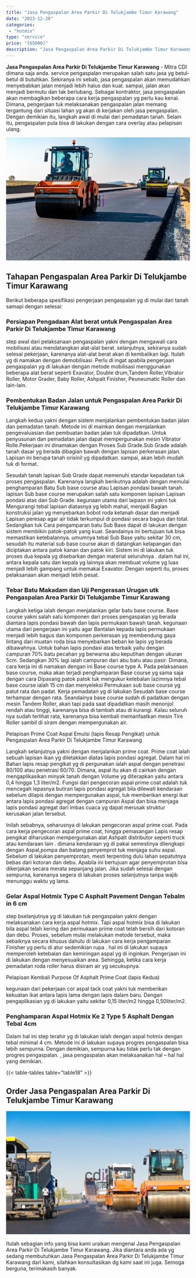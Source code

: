 ```yaml
---
title: "Jasa Pengaspalan Area Parkir Di Telukjambe Timur Karawang"
date: "2023-12-20"
categories:
 - "hotmix"
type: "service"
price: "[65000]"
description: "Jasa Pengaspalan Area Parkir Di Telukjambe Timur Karawang. Itulah sebagian info yang bisa kami uraikan mengenai Jasa Pengaspalan Area Parkir Di Telukjambe Ti..."
---
```


**Jasa Pengaspalan Area Parkir Di Telukjambe Timur Karawang** - Mitra CDI dimana saja anda. service pengaspalan merupakan salah satu jasa yg betul-betul di butuhkan. Sekiranya ini sebab, jasa pengaspalan akan memudahkan menyebabkan jalan menjadi lebih halus dan kuat. sampai, jalan akan menjadi bermutu dan tak berlubang. Sebagai kontraktor, jasa pengaspalan akan membagikan beberapa cara kerja pengaspalan yg perlu kau kenal. Dimana, pengerjaan tuk melaksanakan pengaspalan jalan memang tergantung dari situasi lahan yg akan di kerjakan oleh jasa pengaspalan. Dengan demikian itu, langkah awal di mulai dari pemadatan tanah. Selain itu, pengaspalan pula bisa di lakukan dengan cara overlay atau pelapisan ulang.

![Jasa Pengaspalan Area Parkir Di Telukjambe Timur Karawang](/images/hotmix/jasa-hotmix-aspal-18.jpg)

## Tahapan Pengaspalan Area Parkir Di Telukjambe Timur Karawang

Berikut beberapa spesifikasi pengerjaan pengaspalan yg di mulai dari tanah samapi dengan selesai:

### Persiapan Pengadaan Alat berat untuk Pengaspalan Area Parkir Di Telukjambe Timur Karawang

step awal dari pelaksanaan pengaspalan yakni dengan mengawali cara mobilisasi atau mendatangkan alat-alat berat. selanjutnya, sekiranya sudah selesai pekerjaan, karenanya alat-alat berat akan di kembalikan lagi. Itulah yg di namakan dengan demobilisasi. Perlu di ingat apabila pengerjaan pengaspalan yg di lakukan dengan metode mobilisasi menggunakan beberapa alat berat seperti Exavator, Double drum,Tandem Roller,Vibrator Roller, Motor Grader, Baby Roller, Ashpalt Finisher, Peuneumatic Roller dan lain-lain.

### Pembentukan Badan Jalan untuk Pengaspalan Area Parkir Di Telukjambe Timur Karawang

Langkah kedua yakni dengan sistem menjalankan pembentukan badan jalan dan pemadatan tanah. Metode ini di mainkan dengan menjalankan pengevaluasian dan pembuatan badan jalan tuk dipadatkan. Untuk penyusunan dan pemadatan jalan dapat mempergunakan mesin Vibrator Rolle.Pekerjaan ini dinamakan dengan Proses Sub Grade.Sub Grade adalah tanah dasar yg berada dibagian bawah dengan lapisan perkerasan jalan. Lapisan ini berupa tanah orisinil yg dipadatkan. sampai, akan lebih mudah tuk di format.

Sesudah tanah lapisan Sub Grade dapat memenuhi standar kepadatan tuk proses pengaspalan. Karenanya langkah berikutnya adalah dengan memulai penghamparan Batu Sub base course atau Lapisan pondasi bawah tanah. lapisan Sub base course merupakan salah satu komponen lapisan Lapisan pondasi atas dan Sub Grade. kegunaan utama dari laipasn ini yakni tuk Mengurangi tebal lapisan diatasnya yg lebih mahal, menjadi Bagian konstruksi jalan yg menyebarkan bobot roda ketanah dasar dan menjadi Lapisan peresap agar air tidak terkumpul di pondasi secara bagus dan total. Sedangkan tuk Cara pengamparan batu Sub Base dapat di lakukan dengan sistem membikin patok-patok yang kuat. Seandainya ini bertujuan tuk bisa memastikan ketebalannya. umumnya tebal Sub Base yaitu sekitar 30 cm, sesudah itu material sub base course akan di datangkan kelapangan dan diciptakan antara patok kanan dan patok kiri. Sistem ini di lakukan tuk proses dua kepala yg disebarkan dengan material seluruhnya . dalam hal ini, antara kepala satu dan kepala yg lainnya akan membuat volume yg luas menjadi lebih gampang untuk memakai Exavator. Dengan seperti itu, proses pelaksanaan akan menjadi lebih pesat.

### Tebar Batu Makadam dan Uji Pengerasan Urugan utk Pengaspalan Area Parkir Di Telukjambe Timur Karawang

Langkah ketiga ialah dengan menjalankan gelar batu base course. Base course yakni salah satu komponen dari proses pengaspalan yg berada diantara lapis pondasi bawah dan lapis permukaan bawah tanah. kegunaan utama dari pengerjaan ini yaitu agar Bantalan kepada lapis permukaan menjadi lebih bagus dan komponen perkerasan yg membendung gaya lintang dari muatan roda bisa menyebarkan beban ke lapis yg berada dibawahnya. Untuk bahan lapis pondasi atas terbaik yaitu dengan campuran 70% batu pecahan yg berwarna abu keputihan dengan ukuran 5cm. Sedangkan 30% lagi ialah campuran dari abu batu atau pasir. Dimana, cara kerja ini di namakan dengan ini Base course type A. Pada pelaksanaan base course, maka akan terjadi penghamparan Base course yg sama saja dengan cara Dipasang patok patok tuk mengukur ketebalan lazimnya tebal base course ialah 15 cm dan menyeleksi Permukaan sub base course yg patut rata dan padat. Kerja pemadatan yg di lakukan Sesudah base course terhampar dengan rata. Seandainya base course sudah di padatkan dengan mesin Tandem Roller, akan tapi pada saat dipadatkan masih menonjol rendah atau tinggi, karenanya bisa di tambah atau di kurangi. Kalau seluruh nya sudah terlihat rata, karenanya bisa kembali memanfaatkan mesin Tire Roller sambil di siram dengan mempergunakan air.

Pelapisan Prime Coat Aspal Emulsi (lapis Resap Pengikat) untuk Pengaspalan Area Parkir Di Telukjambe Timur Karawang

Langkah selanjutnya yakni dengan menjalankan prime coat. Prime coat ialah sebuah lapisan ikan yg diletakkan diatas lapis pondasi agregat. Dalam hal ini Bahan lapis resap pengikat yg di pergunakan ialah aspal dengan penetrasi 80/100 atau penetrasi 60/70. Dimana, aspal itu akan di cairkan dengan mengaplikasikan minyak tanah dengan Volume yg diterapkan yaitu antara 0,4 hingga 1,3 liter/m2. Fungsi dari pengecoran aspal prime coat adalah tuk mencegah lepasnya butiran lapis pondasi agregat bila dilewati kendaraan sebelum dilapis dengan mempergunakan aspal, tuk memberikan energi ikat antara lapis pondasi agregat dengan campuran Aspal dan bisa menjaga lapis pondasi agregat dari imbas cuaca yg dapat merusak struktur kerusakan jalan tersebut.

Inilah sebabnya, seharusnya di lakukan pengecoran aspal prime coat. Pada cara kerja pengecoran aspal prime coat, hingga pemasangan Lapis resap pengikat diharuskan mempergunakan alat Ashpalt distributor seperti truck atau kendaraan lain . dimana kendaraan yg di pakai semestinya dilengkapi dengan Aspal,pompa dan batang penyemprot tuk menjaga suhu aspal. Sebelum di lakukan penyemprotan, mesti terpenting dulu lahan sepatutnya bebas dari kotoran dan debu. Apabila ini bertujuan agar penyemprotan bisa dikerjakan secara merata sepanjang jalan. Jika sudah selesai dengan sempurna, karenanya segera di lakukan proses selanjutnya tanpa wajib menunggu waktu yg lama.

### Gelar Aspal Hotmix Type C Asphalt Pavement Dengan Tebalm in 6 cm

step bselanjutnya yg di lakukan tuk pengaspalan yakni dengan melaksanakan cara kerja aspal hotmix. Tapi aspal hotmix bisa di lakukan bila aspal telah kering dan permukaan prime coat telah bersih dari kotoran dan debu. Proses, sebelum mulai melakukan metode tersebut, maka sebaiknya secara khusus dahulu di lakukan cara kerja pengamparan Finisher yg perlu di atur sedemikian rupa . hal ini di lakukan supaya memperoleh ketebalan dan kemiringan aspal yg di inginkan. Pengerjaan ini di lakukan dengan menyesuaikan area. Sehingga, ketika cara kerja pemadatan roda roller harus disiram air yg secukupnya.

Pelapisan Kembali Purpose Of Asphalt Prime Coat (lapis Kedua)

kegunaan dari pekerjaan cor aspal tack coat yakni tuk memberikan kekuatan ikat antara lapis lama dengan lapis dalam baru. Dengan pengaplikasian yg di lakukan yaitu sekitar 0,15 liter/m2 hingga 0,50liter/m2.

### Penghamparan Aspal Hotmix Ke 2 Type 5 Asphalt Dengan Tebal 4cm

Dalam hal ini step terahir yg di lakukan ialah dengan aspal hotmix dengan tebal minimal 4 cm. Metode ini di lakukan supaya progres pengaspalan bisa lebih sempurna. Dengan demikian, sempurna kau tidak perlu tak dengan progres pengaspalan. , jasa pengaspalan akan melaksanakan hal – hal hal yang demikian.

{{< table-tables table="table18" >}}

## Order Jasa Pengaspalan Area Parkir Di Telukjambe Timur Karawang

![Jasa Pengaspalan Area Parkir Di Telukjambe Timur Karawang](/images/hotmix/jasa-hotmix-aspal-32.jpg)

Itulah sebagian info yang bisa kami uraikan mengenai Jasa Pengaspalan Area Parkir Di Telukjambe Timur Karawang. Jika diantara anda ada yg sedang membutuhkan Jasa Pengaspalan Area Parkir Di Telukjambe Timur Karawang dari kami, silahkan konsultasikan dg kami saat ini juga. Semoga berguna, terimakasih banyak.
